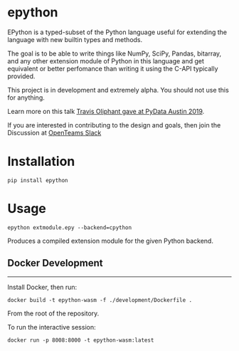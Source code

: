 # epython
EPython is a typed-subset of the Python language useful for extending the language with new builtin types and methods.

The goal is to be able to write things like NumPy, SciPy, Pandas, bitarray, and any other extension module of Python in this language and get equivalent or better perfomance than writing it using the C-API typically provided.

This project is in development and extremely alpha.   You should not use this for anything.

Learn more on this talk [Travis Oliphant gave at PyData Austin 2019](https://www.youtube.com/watch?v=Z8vsTxzmorE).


If you are interested in contributing to the design and goals, then join the Discussion at [OpenTeams Slack](https://openteams.com/projects/epython)


# Installation

    pip install epython

# Usage

    epython extmodule.epy --backend=cpython  
    
Produces a compiled extension module for the given Python backend.

## Docker Development
----------------------

Install Docker, then run:

`docker build -t epython-wasm -f ./development/Dockerfile .`

From the root of the repository. 

To run the interactive session:

`docker run -p 8008:8000 -t epython-wasm:latest `

